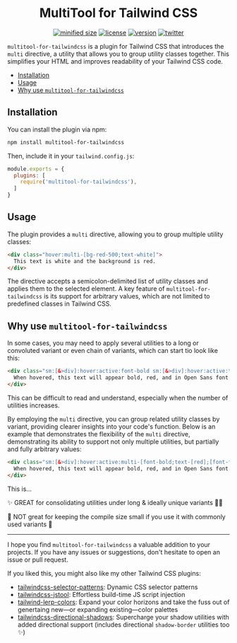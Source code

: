 <h1 align="center">MultiTool for Tailwind CSS</h1>

<div align="center">

[![minified size](https://img.shields.io/bundlephobia/min/multitool-for-tailwindcss)](https://bundlephobia.com/package/multitool-for-tailwindcss)
[![license](https://img.shields.io/github/license/brandonmcconnell/multitool-for-tailwindcss?label=license)](https://github.com/brandonmcconnell/multitool-for-tailwindcss/blob/main/LICENSE.txt)
[![version](https://img.shields.io/npm/v/multitool-for-tailwindcss)](https://www.npmjs.com/package/multitool-for-tailwindcss)
[![twitter](https://img.shields.io/twitter/follow/branmcconnell)](https://twitter.com/branmcconnell)

</div>

`multitool-for-tailwindcss` is a plugin for Tailwind CSS that introduces the `multi` directive, a utility that allows you to group utility classes together. This simplifies your HTML and improves readability of your Tailwind CSS code.

- [Installation](#installation)
- [Usage](#usage)
- [Why use `multitool-for-tailwindcss`](#why-use-multitool-for-tailwindcss)

## Installation

You can install the plugin via npm:

```bash
npm install multitool-for-tailwindcss
```

Then, include it in your `tailwind.config.js`:

```js
module.exports = {
  plugins: [
    require('multitool-for-tailwindcss'),
  ]
}
```

## Usage

The plugin provides a `multi` directive, allowing you to group multiple utility classes:

```html
<div class="hover:multi-[bg-red-500;text-white]">
  This text is white and the background is red.
</div>
```

The directive accepts a semicolon-delimited list of utility classes and applies them to the selected element. A key feature of `multitool-for-tailwindcss` is its support for arbitrary values, which are not limited to predefined classes in Tailwind CSS.

## Why use `multitool-for-tailwindcss`

In some cases, you may need to apply several utilities to a long or convoluted variant or even chain of variants, which can start tio look like this:

```html
<div class="sm:[&>div]:hover:active:font-bold sm:[&>div]:hover:active:text-[red] sm:[&>div]:hover:active:font-family:['Open_Sans',sans-serif]">
  When hovered, this text will appear bold, red, and in Open Sans font.
</div>
```

This can be difficult to read and understand, especially when the number of utilities increases.

By employing the `multi` directive, you can group related utility classes by variant, providing clearer insights into your code's function. Below is an example that demonstrates the flexibility of the `multi` directive, demonstrating its ability to support not only multiple utilities, but partially and fully arbitrary values:

```html
<div class="sm:[&>div]:hover:active:multi-[font-bold;text-[red];[font-family:'Open_Sans',sans-serif]]">
  When hovered, this text will appear bold, red, and in Open Sans font.
</div>
```

This is…

✨ GREAT for consolidating utilities under long & ideally unique variants 👏🏼

😬 NOT great for keeping the compile size small if you use it with commonly used variants 👀

---

I hope you find `multitool-for-tailwindcss` a valuable addition to your projects. If you have any issues or suggestions, don't hesitate to open an issue or pull request.

If you liked this, you might also like my other Tailwind CSS plugins:
* [tailwindcss-selector-patterns](https://github.com/brandonmcconnell/tailwindcss-selector-patterns): Dynamic CSS selector patterns
* [tailwindcss-jstool](https://github.com/brandonmcconnell/tailwindcss-jstool): Effortless build-time JS script injection
* [tailwind-lerp-colors](https://github.com/brandonmcconnell/tailwind-lerp-colors): Expand your color horizons and take the fuss out of genertaing new—or expanding existing—color palettes
* [tailwindcss-directional-shadows](https://github.com/brandonmcconnell/tailwindcss-directional-shadows): Supercharge your shadow utilities with added directional support (includes directional `shadow-border` utilities too ✨)
